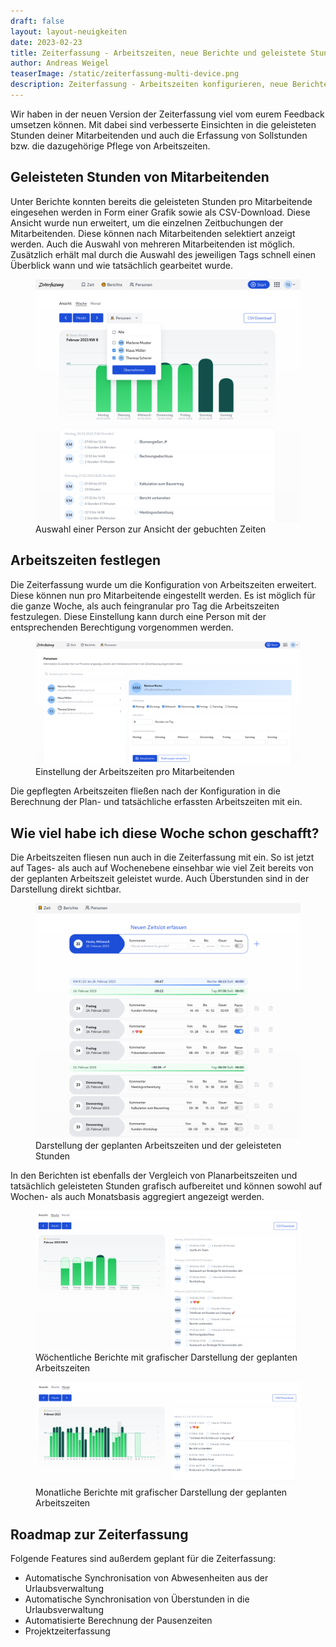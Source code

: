```yaml
---
draft: false
layout: layout-neuigkeiten
date: 2023-02-23
title: Zeiterfassung - Arbeitszeiten, neue Berichte und geleistete Stunden
author: Andreas Weigel
teaserImage: /static/zeiterfassung-multi-device.png
description: Zeiterfassung - Arbeitszeiten konfigurieren, neue Berichte erstellen und geleistete Stunden vergleichen
---
```


Wir haben in der neuen Version der Zeiterfassung viel vom eurem Feedback umsetzen können.
Mit dabei sind verbesserte Einsichten in die geleisteten Stunden deiner Mitarbeitenden und auch die Erfassung von
Sollstunden bzw. die dazugehörige Pflege von Arbeitszeiten.

<!-- more -->

## Geleisteten Stunden von Mitarbeitenden

Unter Berichte konnten bereits die geleisteten Stunden pro Mitarbeitende eingesehen werden in Form einer Grafik sowie 
als CSV-Download. Diese Ansicht wurde nun erweitert, um die einzelnen Zeitbuchungen der Mitarbeitenden. Diese können 
nach Mitarbeitenden selektiert anzeigt werden. Auch die Auswahl von mehreren Mitarbeitenden ist möglich. Zusätzlich 
erhält mal durch die Auswahl des jeweiligen Tags schnell einen Überblick wann und wie tatsächlich gearbeitet wurde.

<div class="flex my-8">
    <figure>
        <picture>
            <source srcset="zeiterfassung-person-details.avif" type="image/avif" />
            <img
              src="zeiterfassung-person-details.png"
              alt="Auswahl einer Person zur Ansicht der gebuchten Zeiten"
              decoding="async"
              loading="lazy"
              class="rounded-lg"
            />
        </picture>
        <figcaption class="text-sm text-center">Auswahl einer Person zur Ansicht der gebuchten Zeiten</figcaption>
    </figure>
</div>

## Arbeitszeiten festlegen

Die Zeiterfassung wurde um die Konfiguration von Arbeitszeiten erweitert. Diese können nun pro Mitarbeitende eingestellt werden. 
Es ist möglich für die ganze Woche, als auch feingranular pro Tag die Arbeitszeiten festzulegen. 
Diese Einstellung kann durch eine Person mit der entsprechenden Berechtigung vorgenommen werden.

<div class="flex my-8">
    <figure>
        <picture>
            <source srcset="zeiterfassung-workingtime.avif" type="image/avif" />
            <img
              src="zeiterfassung-workingtime.png"
              alt="Einstellung der Arbeitszeiten pro Mitarbeitenden"
              decoding="async"
              loading="lazy"
              class="rounded-lg"
            />
        </picture>
        <figcaption class="text-sm text-center">Einstellung der Arbeitszeiten pro Mitarbeitenden</figcaption>
    </figure>
</div>

Die gepflegten Arbeitszeiten fließen nach der Konfiguration in die Berechnung der Plan- und tatsächliche erfassten Arbeitszeiten mit ein.

## Wie viel habe ich diese Woche schon geschafft?

Die Arbeitszeiten fliesen nun auch in die Zeiterfassung mit ein. So ist jetzt auf Tages- als auch auf Wochenebene einsehbar wie viel Zeit 
bereits von der geplanten Arbeitszeit geleistet wurde. Auch Überstunden sind in der Darstellung direkt sichtbar.

<div class="flex my-8">
    <figure>
        <picture>
            <source srcset="zeiterfassung-new-timeslot.avif" type="image/avif" />
            <img
              src="zeiterfassung-new-timeslot.png"
              alt="Darstellung der geplanten Arbeitszeiten und der geleisteten Stunden"
              decoding="async"
              loading="lazy"
              class="rounded-lg"
            />
        </picture>
        <figcaption class="text-sm text-center">Darstellung der geplanten Arbeitszeiten und der geleisteten Stunden</figcaption>
    </figure>
</div>

In den Berichten ist ebenfalls der Vergleich von Planarbeitszeiten und tatsächlich geleisteten Stunden grafisch aufbereitet 
und können sowohl auf Wochen- als auch Monatsbasis aggregiert angezeigt werden.

<div class="flex my-8">
    <figure>
        <picture>
            <source srcset="zeiterfassung-report-week.avif" type="image/avif" />
            <img
              src="zeiterfassung-report-week.png"
              alt="Wöchentliche Berichte mit grafischer Darstellung der geplanten Arbeitszeiten"
              decoding="async"
              loading="lazy"
              class="rounded-lg"
            />
        </picture>
        <figcaption class="text-sm text-center">Wöchentliche Berichte mit grafischer Darstellung der geplanten Arbeitszeiten</figcaption>
    </figure>
</div>

<div class="flex my-8">
    <figure>
        <picture>
            <source srcset="zeiterfassung-report-month.avif" type="image/avif" />
            <img
              src="zeiterfassung-report-month.png"
              alt="Monatliche Berichte mit grafischer Darstellung der geplanten Arbeitszeiten"
              decoding="async"
              loading="lazy"
              class="rounded-lg"
            />
        </picture>
        <figcaption class="text-sm text-center">Monatliche Berichte mit grafischer Darstellung der geplanten Arbeitszeiten</figcaption>
    </figure>
</div>

## Roadmap zur Zeiterfassung

Folgende Features sind außerdem geplant für die Zeiterfassung:

* Automatische Synchronisation von Abwesenheiten aus der Urlaubsverwaltung
* Automatische Synchronisation von Überstunden in die Urlaubsverwaltung
* Automatisierte Berechnung der Pausenzeiten
* Projektzeiterfassung
